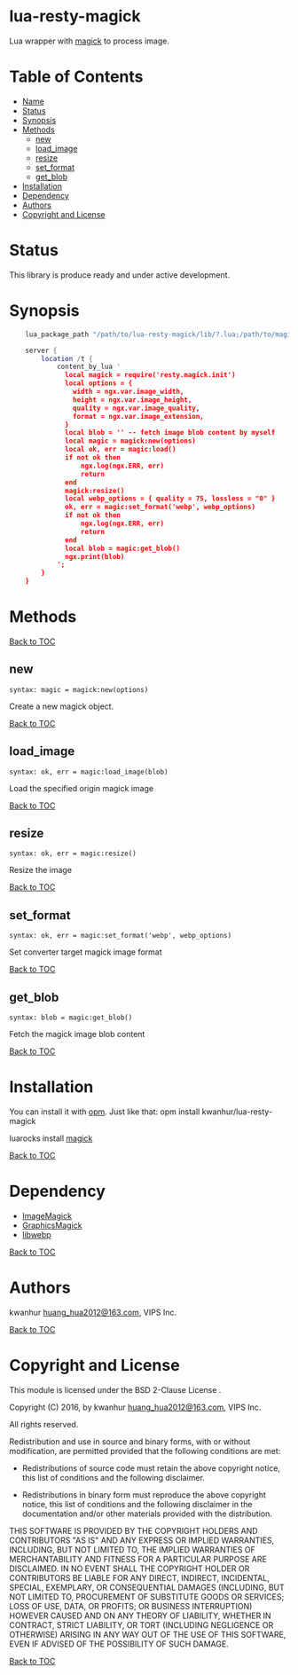 # lua-resty-magick
Lua wrapper with [magick](https://github.com/kwanhur/magick) to process image.

Table of Contents
=================

* [Name](#name)
* [Status](#status)
* [Synopsis](#synopsis)
* [Methods](#methods)
    * [new](#new)
    * [load_image](#load-image)
    * [resize](#resize)
    * [set_format](#set-format)
    * [get_blob](#get-blob)
* [Installation](#installation)
* [Dependency](#dependency)
* [Authors](#authors)
* [Copyright and License](#copyright-and-license)

Status
======

This library is produce ready and under active development.

Synopsis
========
```lua
    lua_package_path "/path/to/lua-resty-magick/lib/?.lua;/path/to/magick/?.lua;;";

    server {
        location /t {
            content_by_lua '
              local magick = require('resty.magick.init')
              local options = {
                width = ngx.var.image_width,
                height = ngx.var.image_height,
                quality = ngx.var.image_quality,
                format = ngx.var.image_extension,
              }
              local blob = '' -- fetch image blob content by myself
              local magic = magick:new(options)
              local ok, err = magic:load()
              if not ok then
                  ngx.log(ngx.ERR, err)
                  return
              end
              magick:resize()
              local webp_options = { quality = 75, lossless = "0" }
              ok, err = magic:set_format('webp', webp_options)
              if not ok then
                  ngx.log(ngx.ERR, err)
                  return
              end
              local blob = magic:get_blob()
              ngx.print(blob)
            ';
        }
    }
```

Methods
=======

[Back to TOC](#table-of-contents)

new
---
`syntax: magic = magick:new(options)`

Create a new magick object.

[Back to TOC](#table-of-contents)

load_image
----------
`syntax: ok, err = magic:load_image(blob)`

Load the specified origin magick image

[Back to TOC](#table-of-contents)

resize
----------
`syntax: ok, err = magic:resize()`

Resize the image

[Back to TOC](#table-of-contents)

set_format
----------
`syntax: ok, err = magic:set_format('webp', webp_options)`

Set converter target magick image format

[Back to TOC](#table-of-contents)

get_blob
------
`syntax: blob = magic:get_blob()`

Fetch the magick image blob content

[Back to TOC](#table-of-contents)

Installation
============

You can install it with [opm](https://github.com/openresty/opm#readme).
Just like that: opm install kwanhur/lua-resty-magick

luarocks install [magick](https://github.com/kwanhur/magick#installation)

[Back to TOC](#table-of-contents)

Dependency
============

* [ImageMagick](https://github.com/ImageMagick/ImageMagick)
* [GraphicsMagick](http://hg.code.sf.net/p/graphicsmagick/code)
* [libwebp](https://github.com/webmproject/libwebp)

[Back to TOC](#table-of-contents)

Authors
=======

kwanhur <huang_hua2012@163.com>, VIPS Inc.

[Back to TOC](#table-of-contents)

Copyright and License
=====================

This module is licensed under the BSD 2-Clause License .

Copyright (C) 2016, by kwanhur <huang_hua2012@163.com>, VIPS Inc.

All rights reserved.

Redistribution and use in source and binary forms, with or without modification, are permitted provided that the following conditions are met:

* Redistributions of source code must retain the above copyright notice, this list of conditions and the following disclaimer.

* Redistributions in binary form must reproduce the above copyright notice, this list of conditions and the following disclaimer in the documentation and/or other materials provided with the distribution.

THIS SOFTWARE IS PROVIDED BY THE COPYRIGHT HOLDERS AND CONTRIBUTORS "AS IS" AND ANY EXPRESS OR IMPLIED WARRANTIES, INCLUDING, BUT NOT LIMITED TO, THE IMPLIED WARRANTIES OF MERCHANTABILITY AND FITNESS FOR A PARTICULAR PURPOSE ARE DISCLAIMED. IN NO EVENT SHALL THE COPYRIGHT HOLDER OR CONTRIBUTORS BE LIABLE FOR ANY DIRECT, INDIRECT, INCIDENTAL, SPECIAL, EXEMPLARY, OR CONSEQUENTIAL DAMAGES (INCLUDING, BUT NOT LIMITED TO, PROCUREMENT OF SUBSTITUTE GOODS OR SERVICES; LOSS OF USE, DATA, OR PROFITS; OR BUSINESS INTERRUPTION) HOWEVER CAUSED AND ON ANY THEORY OF LIABILITY, WHETHER IN CONTRACT, STRICT LIABILITY, OR TORT (INCLUDING NEGLIGENCE OR OTHERWISE) ARISING IN ANY WAY OUT OF THE USE OF THIS SOFTWARE, EVEN IF ADVISED OF THE POSSIBILITY OF SUCH DAMAGE.

[Back to TOC](#table-of-contents)